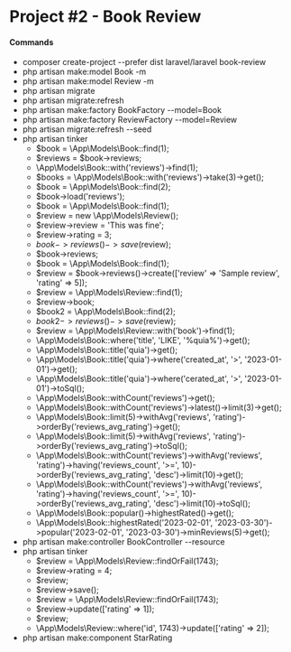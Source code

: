 # Project #2 - Book Review

#### Commands
- composer create-project --prefer dist laravel/laravel book-review
- php artisan make:model Book -m
- php artisan make:model Review -m
- php artisan migrate
- php artisan migrate:refresh
- php artisan make:factory BookFactory --model=Book
- php artisan make:factory ReviewFactory --model=Review
- php artisan migrate:refresh --seed
- php artisan tinker
    - $book = \App\Models\Book::find(1);
    - $reviews = $book->reviews;
    - \App\Models\Book::with('reviews')->find(1);
    - $books = \App\Models\Book::with('reviews')->take(3)->get();
    - $book = \App\Models\Book::find(2);
    - $book->load('reviews');
    - $book = \App\Models\Book::find(1);
    - $review = new \App\Models\Review();
    - $review->review = 'This was fine';
    - $review->rating = 3;
    - $book->reviews()->save($review);
    - $book->reviews;
    - $book = \App\Models\Book::find(1);
    - $review = $book->reviews()->create(['review' => 'Sample review', 'rating' => 5]);
    - $review = \App\Models\Review::find(1);
    - $review->book;
    - $book2 = \App\Models\Book::find(2);
    - $book2->reviews()->save($review);
    - $review = \App\Models\Review::with('book')->find(1);
    - \App\Models\Book::where('title', 'LIKE', '%quia%')->get();
    - \App\Models\Book::title('quia')->get();
    - \App\Models\Book::title('quia')->where('created_at', '>', '2023-01-01')->get();
    - \App\Models\Book::title('quia')->where('cerated_at', '>', '2023-01-01')->toSql();
    - \App\Models\Book::withCount('reviews')->get();
    - \App\Models\Book::withCount('reviews')->latest()->limit(3)->get();
    - \App\Models\Book::limit(5)->withAvg('reviews', 'rating')->orderBy('reviews_avg_rating')->get();
    - \App\Models\Book::limit(5)->withAvg('reviews', 'rating')->orderBy('reviews_avg_rating')->toSql();
    - \App\Models\Book::withCount('reviews')->withAvg('reviews', 'rating')->having('reviews_count', '>=', 10)->orderBy('reviews_avg_rating', 'desc')->limit(10)->get();
    - \App\Models\Book::withCount('reviews')->withAvg('reviews', 'rating')->having('reviews_count', '>=', 10)->orderBy('reviews_avg_rating', 'desc')->limit(10)->toSql();
    - \App\Models\Book::popular()->highestRated()->get();
    - \App\Models\Book::highestRated('2023-02-01', '2023-03-30')->popular('2023-02-01', '2023-03-30')->minReviews(5)->get();
- php artisan make:controller BookController --resource
- php artisan tinker
    - $review = \App\Models\Review::findOrFail(1743);
    - $review->rating = 4;
    - $review;
    - $review->save();
    - $review = \App\Models\Review::findOrFail(1743);
    - $review->update(['rating' => 1]);
    - $review;
    - \App\Models\Review::where('id', 1743)->update(['rating' => 2]);
- php artisan make:component StarRating

